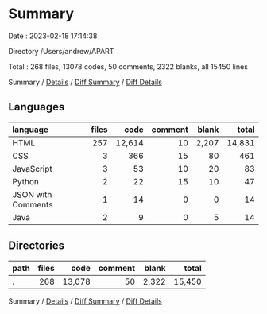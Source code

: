# Summary

Date : 2023-02-18 17:14:38

Directory /Users/andrew/APART

Total : 268 files,  13078 codes, 50 comments, 2322 blanks, all 15450 lines

Summary / [Details](details.md) / [Diff Summary](diff.md) / [Diff Details](diff-details.md)

## Languages
| language | files | code | comment | blank | total |
| :--- | ---: | ---: | ---: | ---: | ---: |
| HTML | 257 | 12,614 | 10 | 2,207 | 14,831 |
| CSS | 3 | 366 | 15 | 80 | 461 |
| JavaScript | 3 | 53 | 10 | 20 | 83 |
| Python | 2 | 22 | 15 | 10 | 47 |
| JSON with Comments | 1 | 14 | 0 | 0 | 14 |
| Java | 2 | 9 | 0 | 5 | 14 |

## Directories
| path | files | code | comment | blank | total |
| :--- | ---: | ---: | ---: | ---: | ---: |
| . | 268 | 13,078 | 50 | 2,322 | 15,450 |

Summary / [Details](details.md) / [Diff Summary](diff.md) / [Diff Details](diff-details.md)